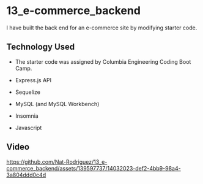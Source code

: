 # 13_e-commerce_backend

I have built the back end for an e-commerce site by modifying starter code.

## Technology Used

- The starter code was assigned by Columbia Engineering Coding Boot Camp.

- Express.js API

- Sequelize

- MySQL (and MySQL Workbench)

- Insomnia

- Javascript

## Video

https://github.com/Nat-Rodriguez/13_e-commerce_backend/assets/139597737/14032023-def2-4bb9-98a4-3a804ddd0c4d


